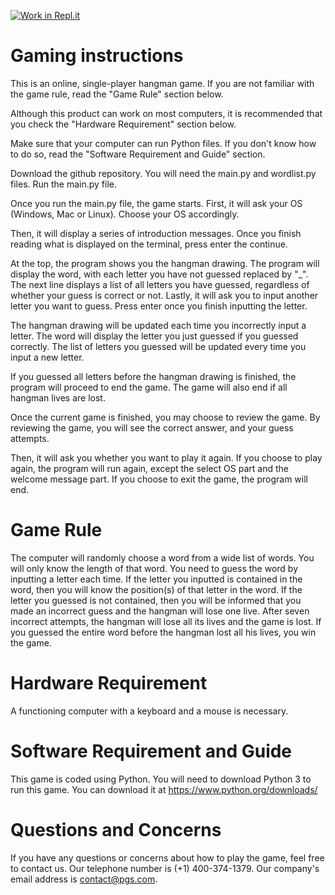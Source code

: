 [![Work in Repl.it](https://classroom.github.com/assets/work-in-replit-14baed9a392b3a25080506f3b7b6d57f295ec2978f6f33ec97e36a161684cbe9.svg)](https://classroom.github.com/online_ide?assignment_repo_id=350249&assignment_repo_type=GroupAssignmentRepo)

# Gaming instructions

This is an online, single-player hangman game. If you are not familiar with the game rule, read the "Game Rule" section below.

Although this product can work on most computers, it is recommended that you check the "Hardware Requirement" section below.

Make sure that your computer can run Python files. If you don't know how to do so, read the "Software Requirement and Guide" section. 

Download the github repository. You will need the main.py and wordlist.py files. Run the main.py file. 

Once you run the main.py file, the game starts. First, it will ask your OS (Windows, Mac or Linux). Choose your OS accordingly. 

Then, it will display a series of introduction messages. Once you finish reading
what is displayed on the terminal, press enter the continue. 

At the top, the program shows you the hangman drawing. The program will display the word, with each letter you have not 
guessed replaced by "_". The next line displays a list of all letters you have guessed, regardless of whether your guess 
is correct or not. Lastly, it will ask you to input another letter you want to guess. Press enter once you finish inputting the letter. 

The hangman drawing will be updated each time you incorrectly input a letter. The word will display the letter 
you just guessed if you guessed correctly. The list of letters you guessed will be updated every time you input a new letter. 

If you guessed all letters before the hangman drawing is finished, the program will proceed to end the game.
The game will also end if all hangman lives are lost. 

Once the current game is finished, you may choose to review the game. By reviewing the game, you will see the correct answer, and your
guess attempts. 

Then, it will ask you whether you want to play it again. If you choose to play again, the program will run again, 
except the select OS part and the welcome message part. If you choose to exit the game, the program will end. 

# Game Rule

The computer will randomly choose a word from a wide list of words. You will only know the length of that word. 
You need to guess the word by inputting a letter each time.
If the letter you inputted is contained in the word, then you will know the position(s) of that letter in the word.
If the letter you guessed is not contained, then you will be informed that you made an incorrect guess and the hangman
will lose one live. After seven incorrect attempts, the hangman will lose all its lives and the game is lost. If you guessed
the entire word before the hangman lost all his lives, you win the game.

# Hardware Requirement

A functioning computer with a keyboard and a mouse is necessary. 

# Software Requirement and Guide

This game is coded using Python. You will need to download Python 3 to run this game. You can download it at 
https://www.python.org/downloads/

# Questions and Concerns

If you have any questions or concerns about how to play the game, feel free to contact us. Our telephone number is (+1) 400-374-1379.
Our company's email address is contact@pgs.com.
